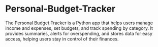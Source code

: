# Personal-Budget-Tracker
The Personal Budget Tracker is a Python app that helps users manage income and expenses, set budgets, and track spending by category. It provides summaries, alerts for overspending, and stores data for easy access, helping users stay in control of their finances.
